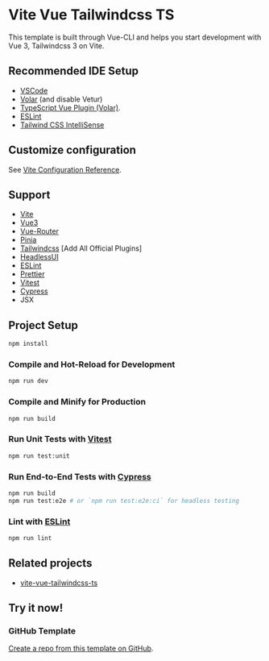 # Vite Vue Tailwindcss TS

This template is built through Vue-CLI and helps you start development with Vue 3, Tailwindcss 3 on Vite.

## Recommended IDE Setup

- [VSCode](https://code.visualstudio.com/)
- [Volar](https://marketplace.visualstudio.com/items?itemName=johnsoncodehk.volar) (and disable Vetur)
- [TypeScript Vue Plugin (Volar)](https://marketplace.visualstudio.com/items?itemName=johnsoncodehk.vscode-typescript-vue-plugin).
- [ESLint](https://marketplace.visualstudio.com/items?itemName=dbaeumer.vscode-eslint)
- [Tailwind CSS IntelliSense](https://marketplace.visualstudio.com/items?itemName=bradlc.vscode-tailwindcss)

## Customize configuration

See [Vite Configuration Reference](https://vitejs.dev/config/).

## Support

- [Vite](https://vitejs.dev)
- [Vue3](https://vuejs.org)
- [Vue-Router](https://router.vuejs.org)
- [Pinia](https://pinia.vuejs.org)
- [Tailwindcss](https://tailwindcss.com) [Add All Official Plugins]
- [HeadlessUI](https://headlessui.dev)
- [ESLint](https://eslint.org)
- [Prettier](https://prettier.io)
- [Vitest](https://vitest.dev)
- [Cypress](https://cypress.io)
- JSX

## Project Setup

```sh
npm install
```

### Compile and Hot-Reload for Development

```sh
npm run dev
```

### Compile and Minify for Production

```sh
npm run build
```

### Run Unit Tests with [Vitest](https://vitest.dev/)

```sh
npm run test:unit
```

### Run End-to-End Tests with [Cypress](https://www.cypress.io/)

```sh
npm run build
npm run test:e2e # or `npm run test:e2e:ci` for headless testing
```

### Lint with [ESLint](https://eslint.org/)

```sh
npm run lint
```

## Related projects

- [vite-vue-tailwindcss-ts](https://github.com/initred/vite-vue-tailwindcss-ts)

## Try it now!

### GitHub Template

[Create a repo from this template on GitHub](https://github.com/initred/vite-vue-tailwindcss-js/generate).
